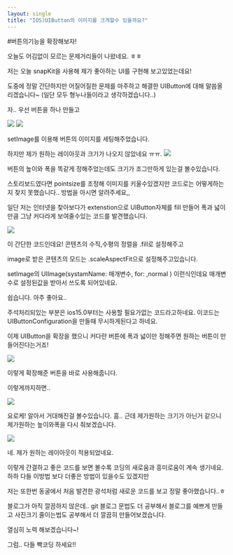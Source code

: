 ```yaml
---
layout: single 
title: "IOS)UIButton의 이미지를 크게할수 있을까요?"
---
```


#버튼의기능을 확장해보자!

오늘도 어김없이 모르는 문제거리들이 나왔네요. ㅎㅎ 

저는 오늘 snapKit을 사용해 제가 좋아하는 UI를 구현해 보고있었는데요! 

도중에 정말 간단하지만 어질어질한 문제를 마주하고 해결한 UIButton에 대해 말씀올리겠습니다~  (일단 모두 형누나들이라고 생각하겠습니다..)

자.. 우선  버튼을 하나 만들고

<img src="https://user-images.githubusercontent.com/90044171/160541597-b1a8e100-2387-421c-8ef4-bcd146f5add7.png">

<img src="https://user-images.githubusercontent.com/90044171/160542561-85b6c582-03c7-4423-ad47-157d55f8162d.png">


setImage를 이용해 버튼의 이미지를 세팅해주었습니다.

하지만 제가 원하는 레이아웃과 크기가 나오지 않았네요 ㅠㅠ.
​       <img src="https://user-images.githubusercontent.com/90044171/160542702-dd244704-e427-4390-9e25-2acf7ee3b530.png">


버튼의 높이와 폭을 똑같게 정해주었는데도 크기가 조그만하게 있는걸 볼수있습니다.

스토리보드였다면 pointsize를 조정해 이미지를 키울수있겠지만 코드로는 어떻게하는지 찾지 못했습니다.. 방법을 아시면 알려주세요,, 

일단 저는 인터넷을 찾아보다가  extenstion으로 UIButton자체를 fill 만들어 폭과 넓이 만큼 그냥 커다라게 보여줄수있는 코드를 발견했습니다.

<img src="https://user-images.githubusercontent.com/90044171/160542887-23a60a13-3412-4087-9ccc-1c89d7cfb360.png">

이 간단한 코드인데요! 콘텐츠의 수직,수평의 정렬을 .fill로 설정해주고 

image로 받은 콘텐츠의 모드는 .scaleAspectFit으로 설정해주고있습니다.

setImage의 UIImage(systamName: 매개변수, for: ,normal )  이런식인데요 매개변수로 설정된값을 받아서 쓰도록 되어있네요.

쉽습니다. 아주 좋아요..

주석처리되있는 부분은 ios15.0부터는 사용할 필요가없는 코드라고하네요. 이코드는 UIButtonConfiguration을 만들때 무시하게된다고 하네요. 



이제 UIButton을 확장을 했으니 커다란 버튼에 폭과 넓이만 정해주면 원하는 버튼이 만들어진다는거죠!

<img src="https://user-images.githubusercontent.com/90044171/160543284-5d3e5a97-16f0-47c7-b1d3-631f3ee0ce33.png">

이렇게 확장해준 버튼을 바로 사용해줍니다. 

이렇게까지하면..

<img src="https://user-images.githubusercontent.com/90044171/160543403-227a77ab-b586-43ae-917b-bfc32415ca02.png">

요로케! 알아서 거대해진걸 볼수있습니다.  흠.. 근데 제가원하는 크기가 아닌거 같으니 제가원하는 높이와폭을 다시 줘보겠습니다.  

<img src="https://user-images.githubusercontent.com/90044171/160543510-1fd96963-e4a8-4431-94fd-708b5ce2f07f.png">

네. 제가 원하는 레이아웃이 적용되었네요.  

이렇게 간결하고 좋은 코드를 보면 볼수록 코딩의 새로움과 흥미로움이 계속 생기네요. 하하 다들 이방법 보다 더좋은 방법이 있을수도 있겠지만 

저는 또한번 동굴에서 처음 발견한 광석처럼 새로운 코드를 보고 정말 좋아했습니다..ㅎ

블로그가 아직 깔끔하지 않은데.. 
git 블로그 문법도 더 공부해서 블로그를 예쁘게 만들고 사진크기 줄이는법도 공부해서 더 깔끔히 만들어보겠습니다.

열심히 노력 해보겠습니다~! 

그럼.. 다들 빡코딩 하세요!!



